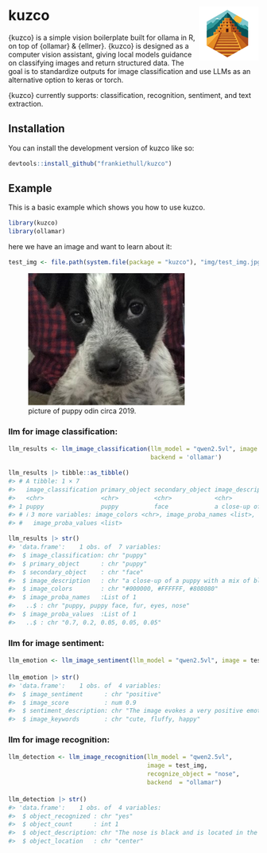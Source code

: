 
<!-- README.md is generated from README.Rmd. Please edit that file -->

# kuzco <img src="man/figures/logo.png" align="right" height="108" alt="" />

<!-- badges: start -->

<!-- badges: end -->

{kuzco} is a simple vision boilerplate built for ollama in R, on top of
{ollamar} & {ellmer}. {kuzco} is designed as a computer vision
assistant, giving local models guidance on classifying images and return
structured data. The goal is to standardize outputs for image
classification and use LLMs as an alternative option to keras or torch.

{kuzco} currently supports: classification, recognition, sentiment, and
text extraction.

## Installation

You can install the development version of kuzco like so:

``` r
devtools::install_github("frankiethull/kuzco")
```

## Example

This is a basic example which shows you how to use kuzco.

``` r
library(kuzco)
library(ollamar)
```

here we have an image and want to learn about it:

``` r
test_img <- file.path(system.file(package = "kuzco"), "img/test_img.jpg") 
```

<figure>
<img
src="https://raw.githubusercontent.com/frankiethull/kuzco/refs/heads/main/inst/img/test_img.jpg"
alt="picture of puppy odin circa 2019." />
<figcaption aria-hidden="true">picture of puppy odin circa
2019.</figcaption>
</figure>

### llm for image classification:

``` r
llm_results <- llm_image_classification(llm_model = "qwen2.5vl", image = test_img, 
                                        backend = 'ollamar')
```

``` r
llm_results |> tibble::as_tibble()
#> # A tibble: 1 × 7
#>   image_classification primary_object secondary_object image_description        
#>   <chr>                <chr>          <chr>            <chr>                    
#> 1 puppy                puppy          face             a close-up of a puppy wi…
#> # ℹ 3 more variables: image_colors <chr>, image_proba_names <list>,
#> #   image_proba_values <list>
```

``` r
llm_results |> str()
#> 'data.frame':    1 obs. of  7 variables:
#>  $ image_classification: chr "puppy"
#>  $ primary_object      : chr "puppy"
#>  $ secondary_object    : chr "face"
#>  $ image_description   : chr "a close-up of a puppy with a mix of black and white fur, looking directly at the camera with a curious expression."
#>  $ image_colors        : chr "#000000, #FFFFFF, #808080"
#>  $ image_proba_names   :List of 1
#>   ..$ : chr "puppy, puppy face, fur, eyes, nose"
#>  $ image_proba_values  :List of 1
#>   ..$ : chr "0.7, 0.2, 0.05, 0.05, 0.05"
```

### llm for image sentiment:

``` r
llm_emotion <- llm_image_sentiment(llm_model = "qwen2.5vl", image = test_img)

llm_emotion |> str()
#> 'data.frame':    1 obs. of  4 variables:
#>  $ image_sentiment      : chr "positive"
#>  $ image_score          : num 0.9
#>  $ sentiment_description: chr "The image evokes a very positive emotional response, particularly warmth and joy due to the adorable puppy."
#>  $ image_keywords       : chr "cute, fluffy, happy"
```

### llm for image recognition:

``` r
llm_detection <- llm_image_recognition(llm_model = "qwen2.5vl", 
                                       image = test_img,
                                       recognize_object = "nose",
                                       backend  = "ollamar")

llm_detection |> str()
#> 'data.frame':    1 obs. of  4 variables:
#>  $ object_recognized : chr "yes"
#>  $ object_count      : int 1
#>  $ object_description: chr "The nose is black and is located in the center of the image, slightly below the eyes."
#>  $ object_location   : chr "center"
```
